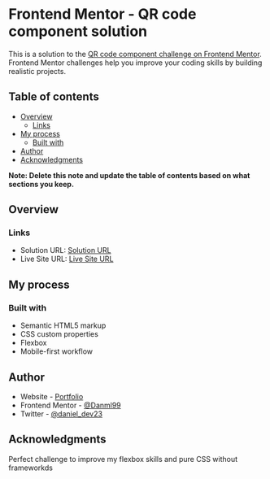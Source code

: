 # Frontend Mentor - QR code component solution

This is a solution to the [QR code component challenge on Frontend Mentor](https://www.frontendmentor.io/challenges/qr-code-component-iux_sIO_H). Frontend Mentor challenges help you improve your coding skills by building realistic projects. 

## Table of contents

- [Overview](#overview)
  - [Links](#links)
- [My process](#my-process)
  - [Built with](#built-with)
- [Author](#author)
- [Acknowledgments](#acknowledgments)

**Note: Delete this note and update the table of contents based on what sections you keep.**

## Overview

### Links

- Solution URL: [Solution URL](https://github.com/danielleon-dev/frontend-mentor/tree/main/qr-code-component-main)
- Live Site URL: [Live Site URL](https://zippy-praline-60f104.netlify.app/)

## My process

### Built with

- Semantic HTML5 markup
- CSS custom properties
- Flexbox
- Mobile-first workflow

## Author

- Website - [Portfolio](https://daniel-leondev.netlify.app/)
- Frontend Mentor - [@Danml99](https://www.frontendmentor.io/profile/Danml99)
- Twitter - [@daniel_dev23](https://twitter.com/daniel_dev23)

## Acknowledgments

Perfect challenge to improve my flexbox skills and pure CSS without frameworkds
